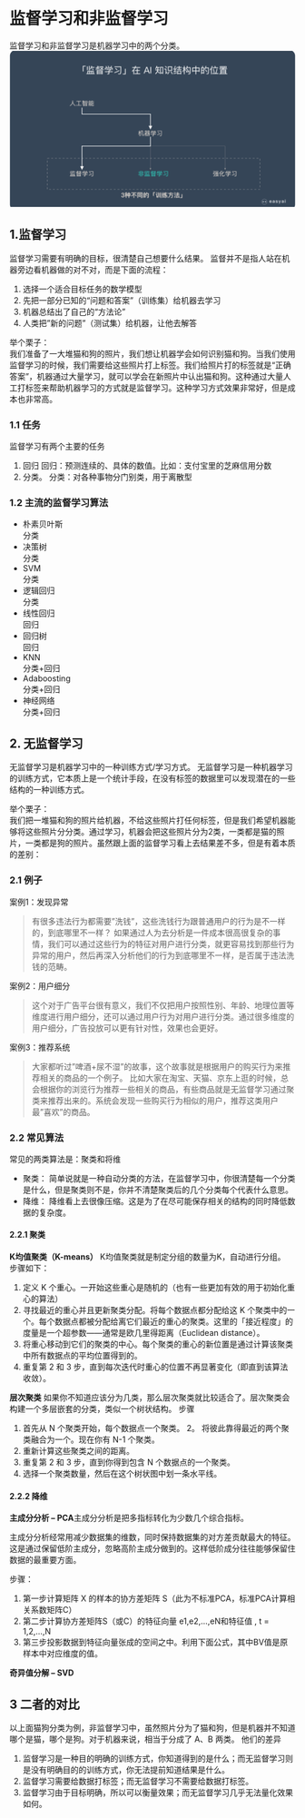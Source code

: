 # 监督学习和非监督学习
监督学习和非监督学习是机器学习中的两个分类。
![](./images/supervise.png)
## 1.监督学习
监督学习需要有明确的目标，很清楚自己想要什么结果。
监督并不是指人站在机器旁边看机器做的对不对，而是下面的流程：
1. 选择一个适合目标任务的数学模型
2. 先把一部分已知的“问题和答案”（训练集）给机器去学习
3. 机器总结出了自己的“方法论”
4. 人类把”新的问题”（测试集）给机器，让他去解答

举个栗子：  
我们准备了一大堆猫和狗的照片，我们想让机器学会如何识别猫和狗。当我们使用监督学习的时候，我们需要给这些照片打上标签。我们给照片打的标签就是“正确答案”，机器通过大量学习，就可以学会在新照片中认出猫和狗。这种通过大量人工打标签来帮助机器学习的方式就是监督学习。这种学习方式效果非常好，但是成本也非常高。




### 1.1 任务
监督学习有两个主要的任务
1. 回归
回归：预测连续的、具体的数值。比如：支付宝里的芝麻信用分数
2. 分类。
分类：对各种事物分门别类，用于离散型


### 1.2 主流的监督学习算法
- 朴素贝叶斯  
   分类
- 决策树  
  分类
- SVM  
  分类
- 逻辑回归  
  分类
- 线性回归  
  回归
- 回归树  
  回归
- KNN  
  分类+回归
- Adaboosting  
  分类+回归
- 神经网络    
  分类+回归

## 2. 无监督学习
无监督学习是机器学习中的一种训练方式/学习方式。
无监督学习是一种机器学习的训练方式，它本质上是一个统计手段，在没有标签的数据里可以发现潜在的一些结构的一种训练方式。

举个栗子：  
我们把一堆猫和狗的照片给机器，不给这些照片打任何标签，但是我们希望机器能够将这些照片分分类。通过学习，机器会把这些照片分为2类，一类都是猫的照片，一类都是狗的照片。虽然跟上面的监督学习看上去结果差不多，但是有着本质的差别：

### 2.1 例子
案例1：发现异常

> 有很多违法行为都需要”洗钱”，这些洗钱行为跟普通用户的行为是不一样的，到底哪里不一样？
如果通过人为去分析是一件成本很高很复杂的事情，我们可以通过这些行为的特征对用户进行分类，就更容易找到那些行为异常的用户，然后再深入分析他们的行为到底哪里不一样，是否属于违法洗钱的范畴。

案例2：用户细分

> 这个对于广告平台很有意义，我们不仅把用户按照性别、年龄、地理位置等维度进行用户细分，还可以通过用户行为对用户进行分类。通过很多维度的用户细分，广告投放可以更有针对性，效果也会更好。

案例3：推荐系统

> 大家都听过”啤酒+尿不湿”的故事，这个故事就是根据用户的购买行为来推荐相关的商品的一个例子。
比如大家在淘宝、天猫、京东上逛的时候，总会根据你的浏览行为推荐一些相关的商品，有些商品就是无监督学习通过聚类来推荐出来的。系统会发现一些购买行为相似的用户，推荐这类用户最”喜欢”的商品。

### 2.2 常见算法
常见的两类算法是：聚类和将维

- 聚类：
  简单说就是一种自动分类的方法，在监督学习中，你很清楚每一个分类是什么，但是聚类则不是，你并不清楚聚类后的几个分类每个代表什么意思。
- 降维：
  降维看上去很像压缩。这是为了在尽可能保存相关的结构的同时降低数据的复杂度。

#### 2.2.1 聚类
**K均值聚类（K-means）** K均值聚类就是制定分组的数量为K，自动进行分组。
步骤如下：
1. 定义 K 个重心。一开始这些重心是随机的（也有一些更加有效的用于初始化重心的算法）
2. 寻找最近的重心并且更新聚类分配。将每个数据点都分配给这 K 个聚类中的一个。每个数据点都被分配给离它们最近的重心的聚类。这里的「接近程度」的度量是一个超参数——通常是欧几里得距离（Euclidean distance）。
3. 将重心移动到它们的聚类的中心。每个聚类的重心的新位置是通过计算该聚类中所有数据点的平均位置得到的。
4. 重复第 2 和 3 步，直到每次迭代时重心的位置不再显著变化（即直到该算法收敛）。

**层次聚类**
如果你不知道应该分为几类，那么层次聚类就比较适合了。层次聚类会构建一个多层嵌套的分类，类似一个树状结构。
步骤
1. 首先从 N 个聚类开始，每个数据点一个聚类。
2。 将彼此靠得最近的两个聚类融合为一个。现在你有 N-1 个聚类。
3. 重新计算这些聚类之间的距离。
4. 重复第 2 和 3 步，直到你得到包含 N 个数据点的一个聚类。
5. 选择一个聚类数量，然后在这个树状图中划一条水平线。

#### 2.2.2 降维
**主成分分析 – PCA**主成分分析是把多指标转化为少数几个综合指标。

主成分分析经常用减少数据集的维数，同时保持数据集的对方差贡献最大的特征。这是通过保留低阶主成分，忽略高阶主成分做到的。这样低阶成分往往能够保留住数据的最重要方面。

步骤：
1. 第一步计算矩阵 X 的样本的协方差矩阵 S（此为不标准PCA，标准PCA计算相关系数矩阵C）
2. 第二步计算协方差矩阵S（或C）的特征向量 e1,e2,…,eN和特征值 , t = 1,2,…,N
3. 第三步投影数据到特征向量张成的空间之中。利用下面公式，其中BV值是原样本中对应维度的值。



**奇异值分解 – SVD**

## 3 二者的对比
以上面猫狗分类为例，非监督学习中，虽然照片分为了猫和狗，但是机器并不知道哪个是猫，哪个是狗。对于机器来说，相当于分成了 A、B 两类。
他们的差异
1. 监督学习是一种目的明确的训练方式，你知道得到的是什么；而无监督学习则是没有明确目的的训练方式，你无法提前知道结果是什么。
2. 监督学习需要给数据打标签；而无监督学习不需要给数据打标签。
3. 监督学习由于目标明确，所以可以衡量效果；而无监督学习几乎无法量化效果如何。
